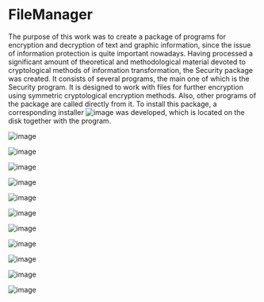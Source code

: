 # FileManager

The purpose of this work was to create a package of programs for encryption and decryption of text and graphic information, since the issue of information protection is quite important nowadays. Having processed a significant amount of theoretical and methodological material devoted to cryptological methods of information transformation, the Security package was created. It consists of several programs, the main one of which is the Security program. It is designed to work with files for further encryption using symmetric cryptological encryption methods. Also, other programs of the package are called directly from it.
To install this package, a corresponding installer ![image](https://user-images.githubusercontent.com/18406724/210258160-27d1ae0d-081c-4596-b43e-63d5a97f8b1a.png) was developed, which is located on the disk together with the program.

![image](https://user-images.githubusercontent.com/18406724/210254923-5e466503-7200-4326-b436-7cb57e3d826f.png)

![image](https://user-images.githubusercontent.com/18406724/210254950-4365cc74-95de-487b-b550-a6989b10f0e1.png)

![image](https://user-images.githubusercontent.com/18406724/210254969-619150a6-1bab-4ed5-9b53-ae08ed8aa84f.png)

![image](https://user-images.githubusercontent.com/18406724/210254983-6875b661-47aa-4b13-bea4-ff8f9d33905f.png)

![image](https://user-images.githubusercontent.com/18406724/210255006-111bc214-98d2-4b3b-9a8e-6a50bd45ca01.png)

![image](https://user-images.githubusercontent.com/18406724/210255022-afcd4acd-97b5-4513-a53a-9ed188d5954b.png)

![image](https://user-images.githubusercontent.com/18406724/210255039-3cc867e7-9d89-484b-8be2-60870d06a9e8.png)

![image](https://user-images.githubusercontent.com/18406724/210255054-3ece4098-aac5-43a9-9a86-b833ae9737e6.png)

![image](https://user-images.githubusercontent.com/18406724/210255075-f6e45c61-9acc-4048-ae2d-552b276ad311.png)

![image](https://user-images.githubusercontent.com/18406724/210255097-bacceb0d-9c7f-4d46-99a8-554d34ee0980.png)

![image](https://user-images.githubusercontent.com/18406724/210255116-d5799058-e610-475a-854b-1531db2505c4.png)

